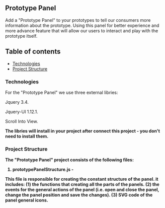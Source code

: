 ## Prototype Panel
Add a "Prototype Panel" to your prototypes to tell our consumers more information about the prototype. Using this panel for better experience and more advance feature that will allow our users to interact and play with the prototype itself. 

## Table of contents
* [Technologies](#technologies)
* [Project Structure](#project-structure)

### Technologies
For the "Prototype Panel" we use three external libries:

Jquery 3.4.

Jquery-UI 1.12.1. 

Scroll Into View.  

<b>The libries will install in your project after connect this project - you don't need to install them.<b>
  
### Project Structure
The "Prototype Panel" project consists of the following files:

1. prototypePanelStructure.js - 

This file is responsible for creating the constant structure of the panel. it includes: (1) the functions that creating all the parts of the panels. (2) the events for the general actions of the panel (i.e. open and close the panel, change the panel position and save the changes). (3) SVG code of the panel general icons.

